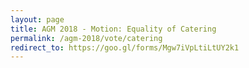 ```yaml
---
layout: page
title: AGM 2018 - Motion: Equality of Catering
permalink: /agm-2018/vote/catering
redirect_to: https://goo.gl/forms/Mgw7iVpLtiLtUY2k1
---
```

